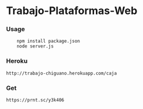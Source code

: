 # Trabajo-Plataformas-Web

### Usage

		npm install package.json 
		node server.js
    

### Heroku

    http://trabajo-chiguano.herokuapp.com/caja


### Get
 
    https://prnt.sc/y3k406
    
